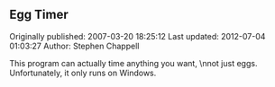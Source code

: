 ## Egg Timer 
Originally published: 2007-03-20 18:25:12 
Last updated: 2012-07-04 01:03:27 
Author: Stephen Chappell 
 
This program can actually time anything you want,\nnot just eggs. Unfortunately, it only runs on Windows.